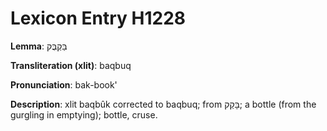 # Lexicon Entry H1228

**Lemma**: בַּקְבֻּק

**Transliteration (xlit)**: baqbuq

**Pronunciation**: bak-book'

**Description**:
xlit baqbûk corrected to baqbuq; from בָּקַק; a bottle (from the gurgling in emptying); bottle, cruse.
